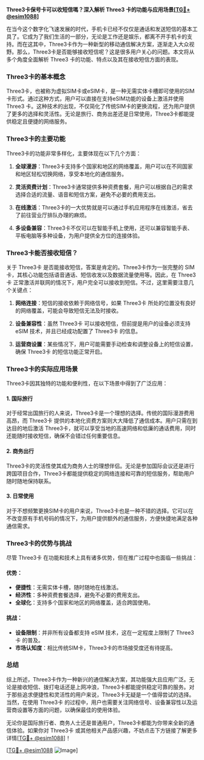 **Three3卡保号卡可以收短信嗎？深入解析 Three3 卡的功能与应用场景[[TG💪+ @esim1088](https://t.me/s/esim1088)]**

在当今这个数字化飞速发展的时代，手机卡已经不仅仅是通话和发送短信的基本工具了。它成为了我们生活的一部分，无论是工作还是娱乐，都离不开手机卡的支持。而在这其中，Three3卡作为一种新型的移动通信解决方案，逐渐走入大众视野。那么，Three3卡是否能够接收短信呢？这是很多用户关心的问题。本文将从多个角度全面解析 Three3 卡的功能、特点以及其在接收短信方面的表现。

### Three3卡的基本概念

Three3卡，也被称为虚拟SIM卡或eSIM卡，是一种无需实体卡槽即可使用的SIM卡形式。通过这种方式，用户可以直接在支持eSIM功能的设备上激活并使用 Three3 卡。这种技术的出现，不仅简化了传统SIM卡的更换流程，还为用户提供了更多的选择和灵活性。无论是旅行、商务出差还是日常使用，Three3卡都能提供稳定且便捷的网络服务。

### Three3卡的主要功能

Three3卡的功能非常多样化，主要体现在以下几个方面：

1. **全球漫游**：Three3卡支持多个国家和地区的网络覆盖，用户可以在不同国家和地区轻松切换网络，享受本地化的通信服务。
   
2. **灵活资费计划**：Three3卡通常提供多种资费套餐，用户可以根据自己的需求选择合适的流量、语音和短信方案，避免不必要的费用支出。

3. **在线激活**：Three3卡的一大优势就是可以通过手机应用程序在线激活，省去了前往营业厅排队办理的麻烦。

4. **多设备兼容**：Three3卡不仅可以在智能手机上使用，还可以兼容智能手表、平板电脑等多种设备，为用户提供全方位的连接体验。

### Three3卡能否接收短信？

关于 Three3卡 是否能接收短信，答案是肯定的。Three3卡作为一张完整的 SIM 卡，其核心功能包括语音通话、短信收发以及数据流量使用等。因此，在 Three3卡 正常激活并联网的情况下，用户完全可以接收到短信。不过，这里需要注意几个关键点：

1. **网络连接**：短信的接收依赖于网络信号，如果 Three3卡 所处的位置没有良好的网络覆盖，可能会导致短信无法及时接收。

2. **设备兼容性**：虽然 Three3卡 可以接收短信，但前提是用户的设备必须支持 eSIM 技术，并且已经成功配置了 Three3卡 的信息。

3. **运营商设置**：某些情况下，用户可能需要手动检查和调整设备上的短信设置，确保 Three3卡 的短信功能正常开启。

### Three3卡的实际应用场景

Three3卡因其独特的功能和便利性，在以下场景中得到了广泛应用：

#### 1. 国际旅行
对于经常出国旅行的人来说，Three3卡是一个理想的选择。传统的国际漫游费用高昂，而 Three3卡 提供的本地化资费方案则大大降低了通信成本。用户只需在到达目的地后激活 Three3卡，就可以享受当地的高速网络和低廉的通话费用，同时还能随时接收短信，确保不会错过任何重要信息。

#### 2. 商务出行
Three3卡的灵活性使其成为商务人士的理想伴侣。无论是参加国际会议还是进行跨国项目合作，Three3卡都能提供稳定的网络连接和可靠的短信服务，帮助用户随时随地保持联系。

#### 3. 日常使用
对于不想频繁更换SIM卡的用户来说，Three3卡也是一种不错的选择。它可以在不改变原有手机号码的情况下，为用户提供额外的通信服务，方便快捷地满足各种通信需求。

### Three3卡的优势与挑战

尽管 Three3卡 在功能和技术上具有诸多优势，但在推广过程中也面临一些挑战：

#### 优势：
- **便捷性**：无需实体卡槽，随时随地在线激活。
- **经济性**：多种资费套餐选择，避免不必要的费用支出。
- **全球化**：支持多个国家和地区的网络覆盖，适合跨国使用。

#### 挑战：
- **设备限制**：并非所有设备都支持 eSIM 技术，这在一定程度上限制了 Three3卡 的普及。
- **市场认知度**：相比传统SIM卡，Three3卡的市场接受度还有待提高。

### 总结

综上所述，Three3卡作为一种新兴的通信解决方案，其功能强大且应用广泛。无论是接收短信、拨打电话还是上网冲浪，Three3卡都能提供稳定可靠的服务。对于那些追求便捷性和灵活性的用户来说，Three3卡无疑是一个值得尝试的选择。当然，在使用 Three3卡 的过程中，用户也需要关注网络信号、设备兼容性以及运营商设置等方面的问题，以确保最佳的使用体验。

无论你是国际旅行者、商务人士还是普通用户，Three3卡都能为你带来全新的通信体验。如果你对 Three3卡 或其他相关产品感兴趣，不妨点击下方链接了解更多详情[[TG💪+ @esim1088](https://t.me/s/esim1088)]！

[[TG💪+ @esim1088](https://t.me/s/esim1088) ![Image](https://i.postimg.cc/4NQfJmqS/Snipaste-2025-05-13-00-14-12.png)]